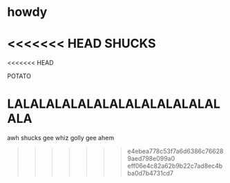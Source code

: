 # howdy
<<<<<<< HEAD
SHUCKS
=======
<<<<<<< HEAD

POTATO

LALALALALALALALALALALALALALALA
=======
awh shucks
gee whiz
golly gee
ahem
>>>>>>> e4ebea778c53f7a6d6386c766289aed798e099a0
>>>>>>> eff06e4c82a62b9b22c7ad8ec4bba0d7b4731cd7

